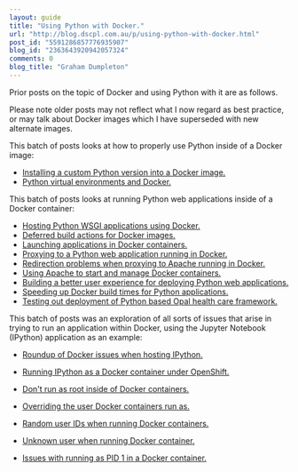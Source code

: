 ```yaml
---
layout: guide
title: "Using Python with Docker."
url: "http://blog.dscpl.com.au/p/using-python-with-docker.html"
post_id: "5591286857776935907"
blog_id: "2363643920942057324"
comments: 0
blog_title: "Graham Dumpleton"
---
```


Prior posts on the topic of Docker and using Python with it are as follows.  
  
Please note older posts may not reflect what I now regard as best practice, or may talk about Docker images which I have superseded with new alternate images.  
  


This batch of posts looks at how to properly use Python inside of a Docker image:

  * [Installing a custom Python version into a Docker image.](/posts/2015/06/installing-custom-python-version-into/)
  * [Python virtual environments and Docker.](/posts/2016/01/python-virtual-environments-and-docker/)



This batch of posts looks at running Python web applications inside of a Docker container:

  * [Hosting Python WSGI applications using Docker.](/posts/2014/12/hosting-python-wsgi-applications-using/)
  * [Deferred build actions for Docker images.](/posts/2014/12/deferred-build-actions-for-docker-images/)
  * [Launching applications in Docker containers.](/posts/2014/12/launching-applications-in-docker/)
  * [Proxying to a Python web application running in Docker.](/posts/2015/06/proxying-to-python-web-application/)
  * [Redirection problems when proxying to Apache running in Docker.](/posts/2015/07/redirection-problems-when-proxying-to/)
  * [Using Apache to start and manage Docker containers.](/posts/2015/07/using-apache-to-start-and-manage-docker/)
  * [Building a better user experience for deploying Python web applications.](/posts/2016/02/building-better-user-experience-for/)
  * [Speeding up Docker build times for Python applications.](/posts/2016/03/speeding-up-docker-build-times-for/)
  * [Testing out deployment of Python based Opal health care framework.](/posts/2016/08/testing-out-deployment-of-python-based/)



This batch of posts was an exploration of all sorts of issues that arise in trying to run an application within Docker, using the Jupyter Notebook \(IPython\) application as an example:  


  * [Roundup of Docker issues when hosting IPython.](/posts/2016/01/roundup-of-docker-issues-when-hosting/)


  * [Running IPython as a Docker container under OpenShift.](/posts/2015/12/running-ipython-as-docker-container/)
  * [Don't run as root inside of Docker containers.](/posts/2015/12/don-run-as-root-inside-of-docker/)
  * [Overriding the user Docker containers run as.](/posts/2015/12/overriding-user-docker-containers-run-as/)
  * [Random user IDs when running Docker containers.](/posts/2015/12/random-user-ids-when-running-docker/)
  * [Unknown user when running Docker container.](/posts/2015/12/unknown-user-when-running-docker/)
  * [Issues with running as PID 1 in a Docker container.](/posts/2015/12/issues-with-running-as-pid-1-in-docker/)